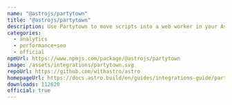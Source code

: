 ```yaml
---
name: "@astrojs/partytown"
title: "@astrojs/partytown"
description: Use Partytown to move scripts into a web worker in your Astro project
categories:
  - analytics
  - performance+seo
  - official
npmUrl: https://www.npmjs.com/package/@astrojs/partytown
image: /assets/integrations/partytown.svg
repoUrl: https://github.com/withastro/astro
homepageUrl: https://docs.astro.build/en/guides/integrations-guide/partytown/
downloads: 112620
official: true
---
```

